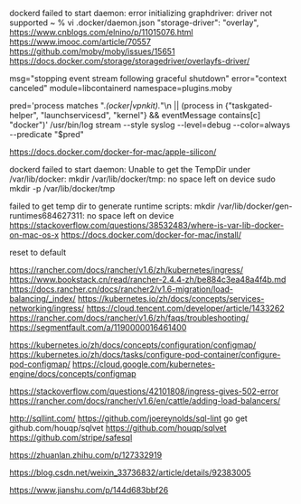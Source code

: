 dockerd failed to start daemon: error initializing graphdriver: driver not supported
~ % vi .docker/daemon.json
  "storage-driver": "overlay",
https://www.cnblogs.com/elnino/p/11015076.html
https://www.imooc.com/article/70557
https://github.com/moby/moby/issues/15651
https://docs.docker.com/storage/storagedriver/overlayfs-driver/

msg="stopping event stream following graceful shutdown" error="context canceled" module=libcontainerd namespace=plugins.moby


pred='process matches ".*(ocker|vpnkit).*"\n  || (process in {"taskgated-helper", "launchservicesd", "kernel"} && eventMessage contains[c] "docker")'
/usr/bin/log stream --style syslog --level=debug --color=always --predicate "$pred"

https://docs.docker.com/docker-for-mac/apple-silicon/


dockerd failed to start daemon: Unable to get the TempDir under /var/lib/docker: mkdir /var/lib/docker/tmp: no space left on device
sudo mkdir -p  /var/lib/docker/tmp

failed to get temp dir to generate runtime scripts: mkdir /var/lib/docker/gen-runtimes684627311: no space left on device
https://stackoverflow.com/questions/38532483/where-is-var-lib-docker-on-mac-os-x
https://docs.docker.com/docker-for-mac/install/

reset to default 


https://rancher.com/docs/rancher/v1.6/zh/kubernetes/ingress/
https://www.bookstack.cn/read/rancher-2.4.4-zh/be884c3ea48a4f4b.md
https://docs.rancher.cn/docs/rancher2/v1.6-migration/load-balancing/_index/
https://kubernetes.io/zh/docs/concepts/services-networking/ingress/
https://cloud.tencent.com/developer/article/1433262
https://rancher.com/docs/rancher/v1.6/zh/faqs/troubleshooting/
https://segmentfault.com/a/1190000016461400

https://kubernetes.io/zh/docs/concepts/configuration/configmap/
https://kubernetes.io/zh/docs/tasks/configure-pod-container/configure-pod-configmap/
https://cloud.google.com/kubernetes-engine/docs/concepts/configmap

https://stackoverflow.com/questions/42101808/ingress-gives-502-error
https://rancher.com/docs/rancher/v1.6/en/cattle/adding-load-balancers/

http://sqllint.com/
https://github.com/joereynolds/sql-lint
go get github.com/houqp/sqlvet
https://github.com/houqp/sqlvet
https://github.com/stripe/safesql

https://zhuanlan.zhihu.com/p/127332919

https://blog.csdn.net/weixin_33736832/article/details/92383005

https://www.jianshu.com/p/144d683bbf26
